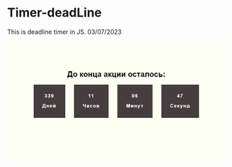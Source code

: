 # Timer-deadLine
 This is deadline timer in JS. 03/07/2023
 
![Preview-IMG](https://github.com/User81504/deadLine-Timer/blob/main/Screenshot_1.jpg)
